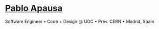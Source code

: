 # <a href="https://apausa.dev" target="_blank" rel="noreferrer">**Pablo Apausa**</a>

Software Engineer • Code + Design @ UOC • Prev. CERN • Madrid, Spain
